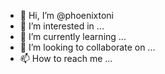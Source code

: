 - 👋 Hi, I’m @phoenixtoni
- 👀 I’m interested in ...
- 🌱 I’m currently learning ...
- 💞️ I’m looking to collaborate on ...
- 📫 How to reach me ...

<!---
phoenixtoni/phoenixtoni is a ✨ special ✨ repository because its `README.md` (this file) appears on your GitHub profile.
You can click the Preview link to take a look at your changes.
--->
